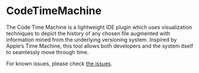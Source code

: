 # CodeTimeMachine
The Code Time Machine is a lightweight IDE plugin which uses visualization techniques to depict the history of any chosen file augmented with information mined from the underlying versioning system. Inspired by Apple’s Time Machine, this tool allows both developers and the system itself to seamlessly move through time.


For known issues, please check [the issues](https://github.com/Emadpres/CodeTimeMachine/issues).
